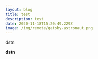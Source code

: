 ```yaml
---
layout: blog
title: test
description: test
date: 2020-11-18T15:20:49.229Z
image: /img/remote/gatsby-astronaut.png
---
```

dstn 



**dstn**